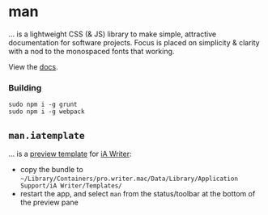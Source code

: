 # man

… is a lightweight CSS (& JS) library to make simple, attractive documentation for software projects. Focus is placed on simplicity & clarity with a nod to the monospaced fonts that  working.

View the [docs](http://davidfmiller.github.io/man).

### Building



```
sudo npm i -g grunt
sudo npm i -g webpack
```



## `man.iatemplate`

… is a [preview template](https://github.com/iainc/iA-Writer-Templates) for [iA Writer](https://www.ia.net/writer):

* copy the bundle to `~/Library/Containers/pro.writer.mac/Data/Library/Application Support/iA Writer/Templates/`
* restart the app, and select `man` from the status/toolbar  at the bottom of the preview pane